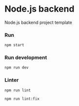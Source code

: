 # Node.js backend

Node.js backend project template

### Run

```bash
npm start
```

### Run development

```bash
npm run dev
```

### Linter

```bash
npm run lint
```

```bash
npm run lint:fix
```